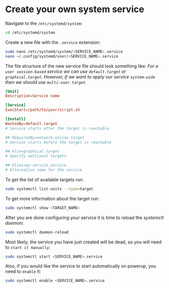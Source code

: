 # Create your own system service

Navigate to the `/etc/systemd/system`:

```sh
cd /etc/systemd/system
```

Create a new file with the `.service` extension:

```sh
sudo nano /etc/systemd/system/<SERVICE_NAME>.service
nano ~/.config/systemd/user/<SERVICE_NAME>.service
```

The file structure of the new service file should look something like:
_For a `user session-based` service we can use `default.target` or `graphical.target`. However, if we want to apply our service `system-wide` then we should use `multi-user.target`._

```toml
[Unit]
Description=Service name

[Service]
ExecStart=/path/to/your/script.sh

[Install]
WantedBy=default.target
# Service starts after the target is reachable

## RequiredBy=network-online.target
# Service starts before the target is reachable

## Also=graphical.target
# Specify aditional targets

## Alias=my-service.service
# Alternative name for the service
```

To get the list of available targets run:

```sh
sudo systemctl list-units --type=target
```

To get more information about the target run:

```sh
sudo systemctl show <TARGET_NAME>
```

After you are done configuring your service it is time to reload the _systemctl daemon_:

```sh
sudo systemctl daemon-reload
```

Most likely, the service you have just created will be dead, so you will need to `start it manually`:

```sh
sudo systemctl start <SERVICE_NAME>.service
```

Also, if you would like the service to start automatically on powerup, you need to `enable` it:

```sh
sudo systemctl enable <SERVICE_NAME>.service
```
